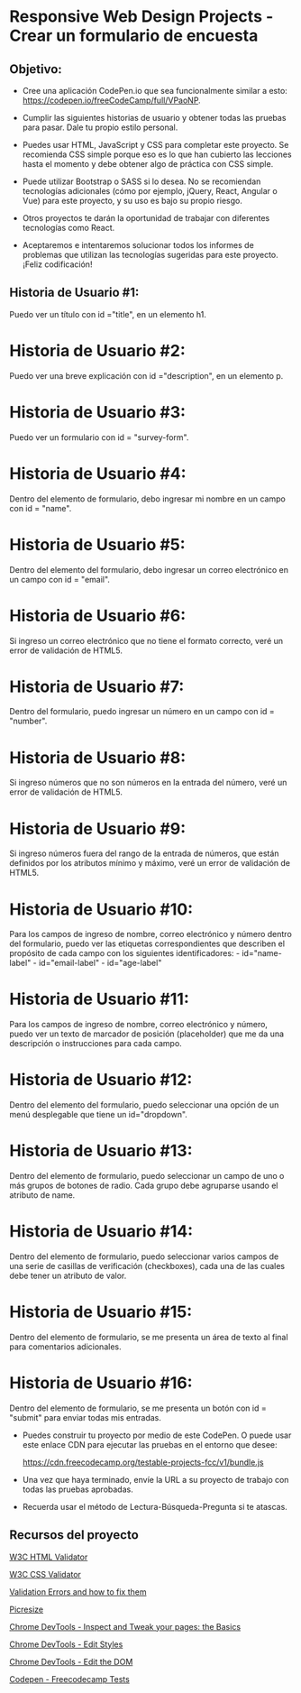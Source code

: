 # Responsive Web Design Projects - Crear un formulario de encuesta

## Objetivo:
- Cree una aplicación CodePen.io que sea funcionalmente similar a esto:  https://codepen.io/freeCodeCamp/full/VPaoNP.

- Cumplir las siguientes historias de usuario y obtener todas las pruebas para pasar. Dale tu propio estilo personal.

- Puedes usar HTML, JavaScript y CSS para completar este proyecto. Se recomienda CSS simple porque eso es lo que han cubierto las lecciones hasta el momento y debe obtener algo de práctica con CSS simple.

- Puede utilizar Bootstrap o SASS si lo desea. No se recomiendan tecnologías adicionales (cómo por ejemplo, jQuery, React, Angular o Vue) para este proyecto, y su uso es bajo su propio riesgo.

- Otros proyectos te darán la oportunidad de trabajar con diferentes tecnologías como React. 

- Aceptaremos e intentaremos solucionar todos los informes de problemas que utilizan las tecnologías sugeridas para este proyecto. ¡Feliz codificación!

## Historia de Usuario #1:
Puedo ver un título con id ="title", en un elemento h1.

# Historia de Usuario #2:
Puedo ver una breve explicación con id ="description", en un elemento p.

# Historia de Usuario #3:
Puedo ver un formulario con id = "survey-form".

# Historia de Usuario #4:
Dentro del elemento de formulario, debo ingresar mi nombre en un campo con id = "name".

# Historia de Usuario #5:
Dentro del elemento del formulario, debo ingresar un correo electrónico en un campo con id = "email".

# Historia de Usuario #6:
Si ingreso un correo electrónico que no tiene el formato correcto, veré un error de validación de HTML5.

# Historia de Usuario #7:
Dentro del formulario, puedo ingresar un número en un campo con id = "number".

# Historia de Usuario #8:
Si ingreso números que no son números en la entrada del número, veré un error de validación de HTML5.

# Historia de Usuario #9:
Si ingreso números fuera del rango de la entrada de números, que están definidos por los atributos mínimo y máximo, veré un error de validación de HTML5.

# Historia de Usuario #10:
Para los campos de ingreso de nombre, correo electrónico y número dentro del formulario, puedo ver las etiquetas correspondientes que describen el propósito de cada campo con los siguientes identificadores: 
    - id="name-label" 
    - id="email-label" 
    - id="age-label"

# Historia de Usuario #11:
Para los campos de ingreso de nombre, correo electrónico y número, puedo ver un texto de marcador de posición (placeholder) que me da una descripción o instrucciones para cada campo.

# Historia de Usuario #12:
Dentro del elemento del formulario, puedo seleccionar una opción de un menú desplegable que tiene un id="dropdown".

# Historia de Usuario #13:
Dentro del elemento de formulario, puedo seleccionar un campo de uno o más grupos de botones de radio. Cada grupo debe agruparse usando el atributo de name.

# Historia de Usuario #14:
Dentro del elemento de formulario, puedo seleccionar varios campos de una serie de casillas de verificación (checkboxes), cada una de las cuales debe tener un atributo de valor.

# Historia de Usuario #15:
Dentro del elemento de formulario, se me presenta un área de texto al final para comentarios adicionales.

# Historia de Usuario #16:
Dentro del elemento de formulario, se me presenta un botón con id = "submit" para enviar todas mis entradas.

- Puedes construir tu proyecto por medio de este CodePen. O puede usar este enlace CDN para ejecutar las pruebas en el entorno que desee:

    https://cdn.freecodecamp.org/testable-projects-fcc/v1/bundle.js

- Una vez que haya terminado, envíe la URL a su proyecto de trabajo con todas las pruebas aprobadas.

- Recuerda usar el método de Lectura-Búsqueda-Pregunta si te atascas.

## Recursos del proyecto

[W3C HTML Validator](https://validator.w3.org/#validate_by_input)

[W3C CSS Validator](https://jigsaw.w3.org/css-validator/#validate_by_input)

[Validation Errors and how to fix them](http://line25.com/articles/10-common-validation-errors-and-how-to-fix-them)

[Picresize](http://picresize.com/)

[Chrome DevTools - Inspect and Tweak your pages: the Basics](https://developers.google.com/web/tools/chrome-devtools/iterate/inspect-styles/basics?hl=en)

[Chrome DevTools - Edit Styles](https://developers.google.com/web/tools/chrome-devtools/iterate/inspect-styles/edit-styles)

[Chrome DevTools - Edit the DOM](https://developers.google.com/web/tools/chrome-devtools/iterate/inspect-styles/edit-dom)

[Codepen - Freecodecamp Tests](https://codepen.io/Cristian1985/pen/oOxgyB)